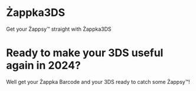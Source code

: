 # Żappka3DS
Get your Żappsy™ straight with Żappka3DS

# Ready to make your 3DS useful again in 2024?
Well get your Żappka Barcode and your 3DS ready to catch some Żappsy™!


